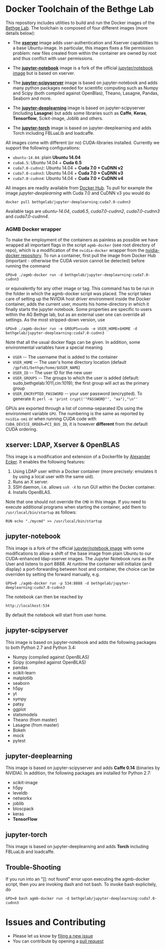 # Docker Toolchain of the Bethge Lab

This repository includes utilities to build and run the Docker images of the [Bethge Lab](http://bethgelab.org/). The toolchain is composed of four different images (more details below):

* The [__xserver__](https://github.com/bethgelab/docker-xserver) image adds user-authentication and Xserver capabilities to a base Ubuntu-image. In particular, this images fixes a file permission problem: new files created from within the container are owned by root and thus conflict with user permissions.

* The [__jupyter-notebook__](https://github.com/bethgelab/docker-jupyter-notebook) image is a fork of the official [jupyter/notebook image](https://hub.docker.com/r/jupyter/notebook/) but is based on xserver.

* The [__jupyter-scipyserver__](https://github.com/bethgelab/docker-jupyter-scipyserver) image is based on jupyter-notebook and adds many python packages needed for scientific computing such as Numpy and Scipy (both compiled against OpenBlas), Theano, Lasagne, Pandas, Seaborn and more.

* The [__jupyter-deeplearning__](https://github.com/bethgelab/docker-jupyter-deeplearning) image is based on jupyter-scipyserver (including **Lasagne**) but adds some libraries such as **Caffe**, **Keras**, **Tensorflow**, Scikit-image, Joblib and others.

* The [__jupyter-torch__](https://github.com/bethgelab/docker-jupyter-torch) image is based on jupyter-deeplearning and adds Torch including FBLuaLib and loadcaffe.

All images come with different (or no) CUDA-libraries installed. Currently we support the following configurations:
* `ubuntu-14.04`: plain __Ubuntu 14.04__
* `cuda6.5`: Ubuntu 14.04 + __Cuda 6.5__
* `cuda7.0-cudnn2`: Ubuntu 14.04 + __Cuda 7.0 + CuDNN v2__
* `cuda7.0-cudnn3`: Ubuntu 14.04 + __Cuda 7.0 + CuDNN v3__
* `cuda7.0-cudnn4`: Ubuntu 14.04 + __Cuda 7.0 + CuDNN v4__

All images are readily available from [Docker Hub](https://hub.docker.com/u/bethgelab/). To pull for example the image *jupyter-deeplearning* with Cuda 7.0 and CuDNN v3 you would do

    docker pull bethgelab/jupyter-deeplearning:cuda7.0-cudnn3

Available tags are *ubuntu-14.04*, *cuda6.5*, *cuda7.0-cudnn2*, *cuda7.0-cudnn3* and *cuda7.0-cudnn4*.

### AGMB Docker wrapper

To make the employment of the containers as painless as possible we have wrapped all important flags in the script ```agmb-docker``` (see root directory of repo), which is a modification of the ```nvidia-docker``` wrapper from the [nvidia-docker repository](https://github.com/NVIDIA/nvidia-docker). To run a container, first pull the image from Docker Hub (important - otherwise the CUDA version cannot be detected) before running the command

    GPU=0 ./agmb-docker run -d bethgelab/jupyter-deeplearning:cuda7.0-cudnn3

or equivalently for any other image or tag. This command has to be run in the folder in which the agmb-docker script was placed. The script takes care of setting up the NVIDIA host driver environment inside the Docker container, adds the current user, mounts his home-directory in which it finally starts the jupyter notebook. Some properties are specific to users within the AG Bethge lab, but as an external user one can override all settings. As the most stripped-down version, use

    GPU=0 ./agmb-docker run -e GROUPS=sudo -e USER_HOME=$HOME -d bethgelab/jupyter-deeplearning:cuda7.0-cudnn3

Note that all the usual docker flags can be given. In addition, some environmental variables have a special meaning

* ```USER```  --  The username that is added to the container
* ```USER_HOME```  --  The user's home directory location (default ```/gpfs01/bethge/home/$USER_NAME```)
* ```USER_ID```  --  The user ID for the new user
* ```USER_GROUPS```  --  The groups to which the user is added (default: sudo,bethgelab:1011,cin:1019); the first group will act as the primary group
* ```USER_ENCRYPTED_PASSWORD```  --  your user password (encrypted). To generate it: ```perl -e 'print crypt('"PASSWORD"', "aa"),"\n"' ```

GPUs are exported through a list of comma-separated IDs using the environment variable ```GPU```.
The numbering is the same as reported by ```nvidia-smi``` or when running CUDA code with ```CUDA_DEVICE_ORDER=PCI_BUS_ID```, it is however **different** from the default CUDA ordering.

## xserver: LDAP, Xserver & OpenBLAS

This image is a modification and extension of a Dockerfile by [Alexander Ecker](https://github.com/aecker/docker). It enables the following features:

1. Using LDAP user within a Docker container (more precisely: emulates it by using a local user with the same uid).
2. Runs an X server.
3. SSH daemon, i.e. allows `ssh -X` to run GUI within the Docker container.
4. Installs OpenBLAS.

Note that one should not override the `CMD` in this image. If you need to execute additional programs when starting the container, add them to `/usr/local/bin/startup` as follows:

`RUN echo "./mycmd" >> /usr/local/bin/startup`

## jupyter-notebook

This image is a fork of the official [jupyter/notebook image](https://hub.docker.com/r/jupyter/notebook/) with some modifications to allow a shift of the base image from plain Ubuntu to our CUDA-enhanced ldap-xserver images. The Jupyter Notebook runs as the User and listens to port 8888. At runtime the container will initialize (and display) a port-forwarding between host and container, the choice can be overriden by setting the forward manually, e.g.

    GPU=0 ./agmb-docker run -p 534:8888 -d bethgelab/jupyter-deeplearning:cuda7.0-cudnn3

The notebook can then be reached by

    http://localhost:534

By default the notebook will start from user home.

## jupyter-scipyserver

This image is based on jupyter-notebook and adds the following packages to both Python 2.7 and Python 3.4:

* Numpy (compiled against OpenBLAS)
* Scipy (compiled against OpenBLAS)
* pandas
* scikit-learn
* matplotlib
* seaborn
* h5py
* yt
* sympy
* patsy
* ggplot
* statsmodels
* Theano (from master)
* Lasagne (from master)
* Bokeh
* mock
* pytest

## jupyter-deeplearning

This image is based on jupyter-scipyserver and adds **Caffe 0.14** (binaries by NVIDIA). In addition, the following packages are installed for Python 2.7:

* scikit-image
* h5py
* leveldb
* networkx
* joblib
* bloscpack
* keras
* **TensorFlow**

## jupyter-torch

This image is based on jupyter-deeplearning and adds **Torch** including FBLuaLib and loadcaffe.

## Trouble-Shooting

If you run into an "[[: not found" error upon executing the agmb-docker script, then you are invoking dash and not bash. To invoke bash explicitely, do

    GPU=0 bash agmb-docker run -d bethgelab/jupyter-deeplearning:cuda7.0-cudnn3

# Issues and Contributing

* Please let us know by [filing a new issue](https://github.com/bethgelab/docker/issues/new)
* You can contribute by opening a [pull request](https://help.github.com/articles/using-pull-requests/)
